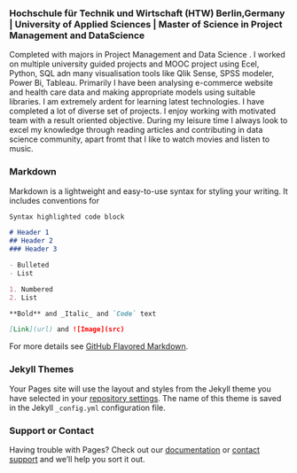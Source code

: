 ### Hochschule für Technik und Wirtschaft (HTW) Berlin,Germany | University of Applied Sciences | Master of Science in Project Management and DataScience  

Completed with majors in Project Management and Data Science . I worked on multiple university guided projects and MOOC project using Ecel, Python, SQL adn many visualisation tools like Qlik Sense, SPSS modeler, Power Bi, Tableau. Primarily I have been analysing e-commerce website and health care data and making appropriate models using suitable libraries. I am extremely ardent for learning latest technologies. I have completed a lot of diverse set of projects. I enjoy working with motivated team with a result oriented objective.
During my leisure time I always look to excel my knowledge through reading articles and contributing in data science community, apart fromt that I like to watch movies and listen to music.


### Markdown

Markdown is a lightweight and easy-to-use syntax for styling your writing. It includes conventions for

```markdown
Syntax highlighted code block

# Header 1
## Header 2
### Header 3

- Bulleted
- List

1. Numbered
2. List

**Bold** and _Italic_ and `Code` text

[Link](url) and ![Image](src)
```

For more details see [GitHub Flavored Markdown](https://guides.github.com/features/mastering-markdown/).

### Jekyll Themes

Your Pages site will use the layout and styles from the Jekyll theme you have selected in your [repository settings](https://github.com/PundirNeetu/NeetuPundir-Portfolio/settings/pages). The name of this theme is saved in the Jekyll `_config.yml` configuration file.

### Support or Contact

Having trouble with Pages? Check out our [documentation](https://docs.github.com/categories/github-pages-basics/) or [contact support](https://support.github.com/contact) and we’ll help you sort it out.
